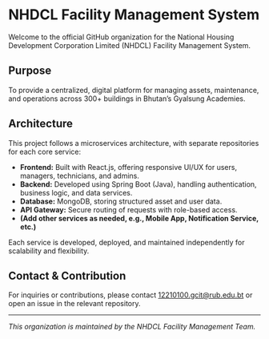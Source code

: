 # NHDCL Facility Management System

Welcome to the official GitHub organization for the National Housing Development Corporation Limited (NHDCL) Facility Management System.

## Purpose

To provide a centralized, digital platform for managing assets, maintenance, and operations across 300+ buildings in Bhutan’s Gyalsung Academies.

## Architecture

This project follows a microservices architecture, with separate repositories for each core service:

- **Frontend:** Built with React.js, offering responsive UI/UX for users, managers, technicians, and admins.
- **Backend:**  Developed using Spring Boot (Java), handling authentication, business logic, and data services.
- **Database:** MongoDB, storing structured asset and user data.
- **API Gateway:** Secure routing of requests with role-based access.
- **(Add other services as needed, e.g., Mobile App, Notification Service, etc.)**

Each service is developed, deployed, and maintained independently for scalability and flexibility.


## Contact & Contribution

For inquiries or contributions, please contact 12210100.gcit@rub.edu.bt or open an issue in the relevant repository.

---

*This organization is maintained by the NHDCL Facility Management Team.*
